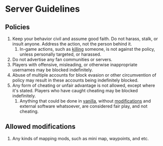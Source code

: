 # Server Guidelines
## Policies
1. Keep your behavior civil and assume good faith. Do not harass, stalk, or insult anyone. Address the action, not the person behind it.
    1. In-game actions, such as [killing](https://minecraft.wiki/w/Health#Death) someone, is not against the policy, unless personally targeted, or harassed.
3. Do not advertise any fan communities or servers.
4. Players with offensive, misleading, or otherwise inappropriate usernames may be blocked indefinitely.
5. Abuse of multiple accounts for block evasion or other circumvention of policy may result in these accounts being indefinitely blocked.
6. Any form of cheating or unfair advantage is not allowed, except where it's stated. Players who have caught cheating may be blocked indefinitely.
    1. Anything that could be done in [vanilla](https://minecraft.wiki/w/Vanilla), without [modifications](https://minecraft.wiki/w/Mod) and external software whatsoever, are considered fair play, and not cheating.
## Allowed modifications
1. Any kinds of mapping mods, such as mini map, waypoints, and etc.
